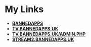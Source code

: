 # My Links

- [**BANNEDAPPS**](https://bannedapps.uk/Home/index.html)
- [**TV.BANNEDAPPS.UK**](https://tv.bannedapps.uk)
- [**TV.BANNEDAPPS.UK/ADMIN.PHP**](https://tv.bannedapps.uk/admin.php)
- [**STREAM2.BANNEDAPPS.UK**](https://stream2.bannedapps.uk)
